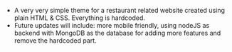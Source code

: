 * A very very simple theme for a restaurant related website created using plain HTML & CSS. Everything is hardcoded.
* Future updates will include: more mobile friendly, using nodeJS as backend with MongoDB as the database for adding more features and remove the hardcoded part.
